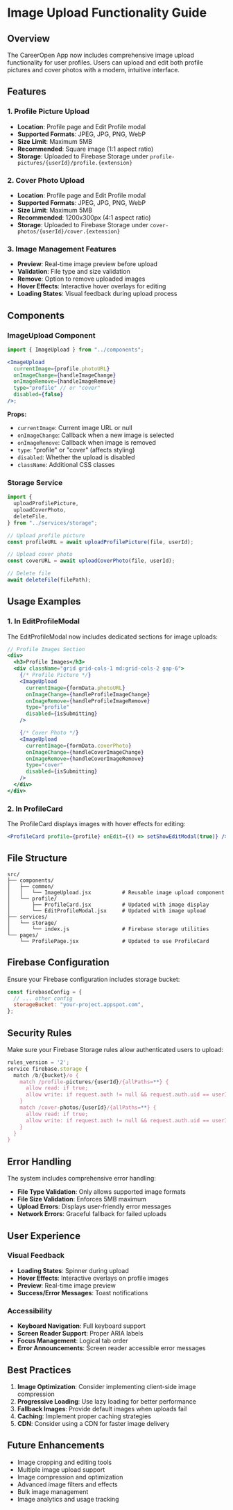 # Image Upload Functionality Guide

## Overview

The CareerOpen App now includes comprehensive image upload functionality for user profiles. Users can upload and edit both profile pictures and cover photos with a modern, intuitive interface.

## Features

### 1. Profile Picture Upload

- **Location**: Profile page and Edit Profile modal
- **Supported Formats**: JPEG, JPG, PNG, WebP
- **Size Limit**: Maximum 5MB
- **Recommended**: Square image (1:1 aspect ratio)
- **Storage**: Uploaded to Firebase Storage under `profile-pictures/{userId}/profile.{extension}`

### 2. Cover Photo Upload

- **Location**: Profile page and Edit Profile modal
- **Supported Formats**: JPEG, JPG, PNG, WebP
- **Size Limit**: Maximum 5MB
- **Recommended**: 1200x300px (4:1 aspect ratio)
- **Storage**: Uploaded to Firebase Storage under `cover-photos/{userId}/cover.{extension}`

### 3. Image Management Features

- **Preview**: Real-time image preview before upload
- **Validation**: File type and size validation
- **Remove**: Option to remove uploaded images
- **Hover Effects**: Interactive hover overlays for editing
- **Loading States**: Visual feedback during upload process

## Components

### ImageUpload Component

```jsx
import { ImageUpload } from "../components";

<ImageUpload
  currentImage={profile.photoURL}
  onImageChange={handleImageChange}
  onImageRemove={handleImageRemove}
  type="profile" // or "cover"
  disabled={false}
/>;
```

**Props:**

- `currentImage`: Current image URL or null
- `onImageChange`: Callback when a new image is selected
- `onImageRemove`: Callback when image is removed
- `type`: "profile" or "cover" (affects styling)
- `disabled`: Whether the upload is disabled
- `className`: Additional CSS classes

### Storage Service

```javascript
import {
  uploadProfilePicture,
  uploadCoverPhoto,
  deleteFile,
} from "../services/storage";

// Upload profile picture
const profileURL = await uploadProfilePicture(file, userId);

// Upload cover photo
const coverURL = await uploadCoverPhoto(file, userId);

// Delete file
await deleteFile(filePath);
```

## Usage Examples

### 1. In EditProfileModal

The EditProfileModal now includes dedicated sections for image uploads:

```jsx
// Profile Images Section
<div>
  <h3>Profile Images</h3>
  <div className="grid grid-cols-1 md:grid-cols-2 gap-6">
    {/* Profile Picture */}
    <ImageUpload
      currentImage={formData.photoURL}
      onImageChange={handleProfileImageChange}
      onImageRemove={handleProfileImageRemove}
      type="profile"
      disabled={isSubmitting}
    />

    {/* Cover Photo */}
    <ImageUpload
      currentImage={formData.coverPhoto}
      onImageChange={handleCoverImageChange}
      onImageRemove={handleCoverImageRemove}
      type="cover"
      disabled={isSubmitting}
    />
  </div>
</div>
```

### 2. In ProfileCard

The ProfileCard displays images with hover effects for editing:

```jsx
<ProfileCard profile={profile} onEdit={() => setShowEditModal(true)} />
```

## File Structure

```
src/
├── components/
│   ├── common/
│   │   └── ImageUpload.jsx          # Reusable image upload component
│   └── profile/
│       ├── ProfileCard.jsx          # Updated with image display
│       └── EditProfileModal.jsx     # Updated with image upload
├── services/
│   └── storage/
│       └── index.js                 # Firebase storage utilities
└── pages/
    └── ProfilePage.jsx              # Updated to use ProfileCard
```

## Firebase Configuration

Ensure your Firebase configuration includes storage bucket:

```javascript
const firebaseConfig = {
  // ... other config
  storageBucket: "your-project.appspot.com",
};
```

## Security Rules

Make sure your Firebase Storage rules allow authenticated users to upload:

```javascript
rules_version = '2';
service firebase.storage {
  match /b/{bucket}/o {
    match /profile-pictures/{userId}/{allPaths=**} {
      allow read: if true;
      allow write: if request.auth != null && request.auth.uid == userId;
    }
    match /cover-photos/{userId}/{allPaths=**} {
      allow read: if true;
      allow write: if request.auth != null && request.auth.uid == userId;
    }
  }
}
```

## Error Handling

The system includes comprehensive error handling:

- **File Type Validation**: Only allows supported image formats
- **File Size Validation**: Enforces 5MB maximum
- **Upload Errors**: Displays user-friendly error messages
- **Network Errors**: Graceful fallback for failed uploads

## User Experience

### Visual Feedback

- **Loading States**: Spinner during upload
- **Hover Effects**: Interactive overlays on profile images
- **Preview**: Real-time image preview
- **Success/Error Messages**: Toast notifications

### Accessibility

- **Keyboard Navigation**: Full keyboard support
- **Screen Reader Support**: Proper ARIA labels
- **Focus Management**: Logical tab order
- **Error Announcements**: Screen reader accessible error messages

## Best Practices

1. **Image Optimization**: Consider implementing client-side image compression
2. **Progressive Loading**: Use lazy loading for better performance
3. **Fallback Images**: Provide default images when uploads fail
4. **Caching**: Implement proper caching strategies
5. **CDN**: Consider using a CDN for faster image delivery

## Future Enhancements

- Image cropping and editing tools
- Multiple image upload support
- Image compression and optimization
- Advanced image filters and effects
- Bulk image management
- Image analytics and usage tracking
